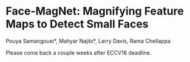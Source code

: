 # Face-MagNet: Magnifying Feature Maps to Detect Small Faces
Pouya Samangouei*, Mahyar Najibi*, Larry Davis, Rama Chellappa

Please come back a couple weeks after ECCV18 deadline.
